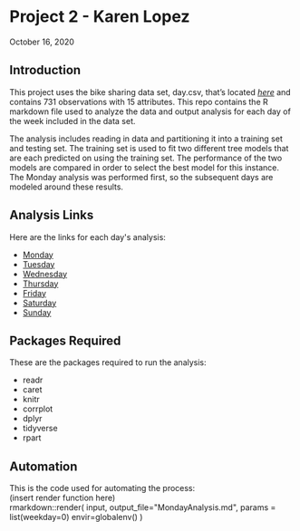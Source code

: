 Project 2 - Karen Lopez
================
October 16, 2020

## Introduction

This project uses the bike sharing data set, day.csv, that’s located
*[here](https://archive.ics.uci.edu/ml/datasets/Bike+Sharing+Dataset)*
and contains 731 observations with 15 attributes. This repo contains 
the R markdown file used to analyze the data and output analysis for
each day of the week included in the data set.

The analysis includes reading in data and partitioning it into a 
training set and testing set. The training set is used to fit two 
different tree models that are each predicted on using the training
set. The performance of the two models are compared in order to select
the best model for this instance. The Monday analysis was performed
first, so the subsequent days are modeled around these results.

## Analysis Links
Here are the links for each day's analysis:  
- [Monday]()  
- [Tuesday]()  
- [Wednesday]()  
- [Thursday]()  
- [Friday]()  
- [Saturday]()  
- [Sunday]()  

## Packages Required
These are the packages required to run the analysis:  
- readr  
- caret  
- knitr  
- corrplot  
- dplyr  
- tidyverse  
- rpart  

## Automation
This is the code used for automating the process:  
(insert render function here)  
rmarkdown::render(
    input,
    output_file="MondayAnalysis.md",
    params = list(weekday=0)
    envir=globalenv()
)
